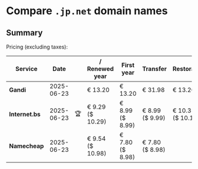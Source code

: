 # Compare `.jp.net` domain names

## Summary

Pricing (excluding taxes):

| Service | Date |  | / Renewed year | First year | Transfer | Restoration |
|--|--|--|--|--|--|--|
| **Gandi** | 2025-06-23 |  | € 13.20 | € 13.20 | € 31.98 | € 13.20 |
| **Internet.bs** | 2025-06-23 | 🏆 | € 9.29<br>($ 10.29) | € 8.99<br>($ 8.99) | € 8.99<br>($ 9.99) | € 10.35<br>($ 10.19) |
| **Namecheap** | 2025-06-23 |  | € 9.54<br>($ 10.98) | € 7.80<br>($ 8.98) | € 7.80<br>($ 8.98) |  |
